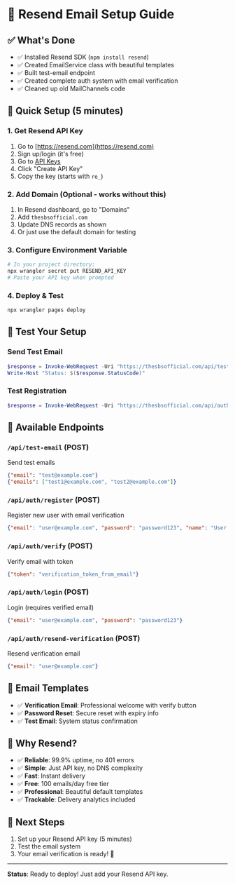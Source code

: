 # 🚀 Resend Email Setup Guide

## ✅ What's Done
- ✅ Installed Resend SDK (`npm install resend`)
- ✅ Created EmailService class with beautiful templates
- ✅ Built test-email endpoint 
- ✅ Created complete auth system with email verification
- ✅ Cleaned up old MailChannels code

## 🔑 Quick Setup (5 minutes)

### 1. Get Resend API Key
1. Go to [https://resend.com](https://resend.com)
2. Sign up/login (it's free)
3. Go to [API Keys](https://resend.com/api-keys)
4. Click "Create API Key"
5. Copy the key (starts with `re_`)

### 2. Add Domain (Optional - works without this)
1. In Resend dashboard, go to "Domains"
2. Add `thesbsofficial.com`
3. Update DNS records as shown
4. Or just use the default domain for testing

### 3. Configure Environment Variable
```powershell
# In your project directory:
npx wrangler secret put RESEND_API_KEY
# Paste your API key when prompted
```

### 4. Deploy & Test
```powershell
npx wrangler pages deploy
```

## 🧪 Test Your Setup

### Send Test Email
```powershell
$response = Invoke-WebRequest -Uri "https://thesbsofficial.com/api/test-email" -Method POST -Headers @{"Content-Type"="application/json"} -Body '{"email":"fredbademosi1@icloud.com"}'
Write-Host "Status: $($response.StatusCode)"
```

### Test Registration
```powershell
$response = Invoke-WebRequest -Uri "https://thesbsofficial.com/api/auth/register" -Method POST -Headers @{"Content-Type"="application/json"} -Body '{"email":"fredbademosi1@icloud.com","password":"test123","name":"Fred"}'
```

## 📧 Available Endpoints

### `/api/test-email` (POST)
Send test emails
```json
{"email": "test@example.com"}
{"emails": ["test1@example.com", "test2@example.com"]}
```

### `/api/auth/register` (POST)
Register new user with email verification
```json
{"email": "user@example.com", "password": "password123", "name": "User Name"}
```

### `/api/auth/verify` (POST)
Verify email with token
```json
{"token": "verification_token_from_email"}
```

### `/api/auth/login` (POST)
Login (requires verified email)
```json
{"email": "user@example.com", "password": "password123"}
```

### `/api/auth/resend-verification` (POST)
Resend verification email
```json
{"email": "user@example.com"}
```

## 🎨 Email Templates
- ✅ **Verification Email**: Professional welcome with verify button
- ✅ **Password Reset**: Secure reset with expiry info  
- ✅ **Test Email**: System status confirmation

## 🔧 Why Resend?
- ✅ **Reliable**: 99.9% uptime, no 401 errors
- ✅ **Simple**: Just API key, no DNS complexity
- ✅ **Fast**: Instant delivery
- ✅ **Free**: 100 emails/day free tier
- ✅ **Professional**: Beautiful default templates
- ✅ **Trackable**: Delivery analytics included

## 🎯 Next Steps
1. Set up your Resend API key (5 minutes)
2. Test the email system
3. Your email verification is ready! 🚀

---
**Status**: Ready to deploy! Just add your Resend API key.